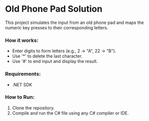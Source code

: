 # Old Phone Pad Solution

This project simulates the input from an old phone pad and maps the numeric key presses to their corresponding letters.

### How it works:
- Enter digits to form letters (e.g., 2 -> "A", 22 -> "B").
- Use '*' to delete the last character.
- Use '#' to end input and display the result.

### Requirements:
- .NET SDK

### How to Run:
1. Clone the repository.
2. Compile and run the C# file using any C# compiler or IDE.
